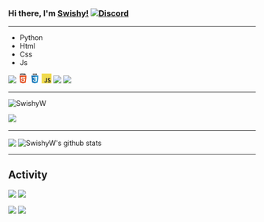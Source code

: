### Hi there, I'm [Swishy!](https://github.com/SwishyW) <a href="https://discord.gg/3dkrANHsPd"><img src="https://raw.githubusercontent.com/anuraghazra/anuraghazra/master/assets/discord-round.svg" alt="Discord" width="27px"></a>
<hr>

- Python
- Html
- Css
- Js

<code><img height="20" src="https://cdn.discordapp.com/emojis/403294924432211968.png"></code>
<code><img height="20" src="https://raw.githubusercontent.com/github/explore/master/topics/html/html.png"></code>
<code><img height="20" src="https://raw.githubusercontent.com/github/explore/master/topics/css/css.png"></code>
<code><img height="20" src="https://raw.githubusercontent.com/github/explore/master/topics/javascript/javascript.png"></code>
<code><img height="20" src="https://code.visualstudio.com/favicon.ico"></code>
<code><img height="20" src="https://visualstudio.microsoft.com/wp-content/uploads/2019/06/BrandVisualStudioWin2019-3.svg"></code>
<hr>
 
 
<img src="https://komarev.com/ghpvc/?username=SwishyW&label=Profile%20views&color=0e75b6&style=flat" alt="SwishyW" /> </p>
<img src="https://discord.c99.nl/widget/theme-2/852845185619591168.png">


<hr>

  <img align="center" src="https://github-readme-stats.vercel.app/api?username=SwishyW&show_icons=true&line_height=27&include_all_commits=true&count_private=true" />
  <img align="center" src="https://github-readme-stats.vercel.app/api/top-langs/?username=SwishyW&exclude_repo=RBLXHUB,MirayCDN,NHSE-VillagerDB" alt="SwishyW's github stats" />
  
<hr>

## Activity
![](https://img.shields.io/endpoint?label=Status&url=https://dev.discordprofiles.me/api/badge/status/325605285731500033?simple=true&logo=discord&logoColor=white&color=43B581)
![](https://img.shields.io/endpoint?label=Playing&url=https://dev.discordprofiles.me/api/badge/playing/325605285731500033?vscode=false&logo=nintendo-switch&color=8A96E9)

![](https://img.shields.io/endpoint?label=Visual%20Studio%20Code&url=https://dev.discordprofiles.me/api/badge/vscode/325605285731500033)
![](https://img.shields.io/endpoint?label=Spotify&url=https://dev.discordprofiles.me/api/badge/spotify/325605285731500033&color=1ED45F)
